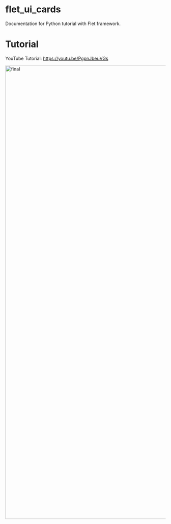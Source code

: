 # flet_ui_cards
Documentation for Python tutorial with Flet framework.

# Tutorial

YouTube Tutorial: https://youtu.be/PgpnJbeuVGs

<img width="1419" alt="final" src="https://user-images.githubusercontent.com/84860195/205319982-c1650400-e7a5-4f03-abce-463747b269d9.png">

